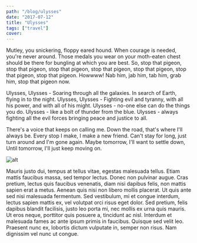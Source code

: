 ```yaml
---
path: "/blog/ulysses"
date: "2017-07-12"
title: "Ulysses"
tags: ["travel"]
cover:
---
```


Mutley, you snickering, floppy eared hound. When courage is needed, you're never around. Those medals you wear on your moth-eaten chest should be there for bungling at which you are best. So, stop that pigeon, stop that pigeon, stop that pigeon, stop that pigeon, stop that pigeon, stop that pigeon, stop that pigeon. Howwww! Nab him, jab him, tab him, grab him, stop that pigeon now.

Ulysses, Ulysses - Soaring through all the galaxies. In search of Earth, flying in to the night. Ulysses, Ulysses - Fighting evil and tyranny, with all his power, and with all of his might. Ulysses - no-one else can do the things you do. Ulysses - like a bolt of thunder from the blue. Ulysses - always fighting all the evil forces bringing peace and justice to all.

There's a voice that keeps on calling me. Down the road, that's where I'll always be. Every stop I make, I make a new friend. Can't stay for long, just turn around and I'm gone again. Maybe tomorrow, I'll want to settle down, Until tomorrow, I'll just keep moving on.

![alt](https://static.independent.co.uk/s3fs-public/thumbnails/image/2018/05/04/16/glasgow-main.jpg?w968h681 "Title")

Mauris justo dui, tempus at tellus vitae, egestas malesuada tellus. Etiam mattis faucibus massa, sed tempor lectus. Donec non pulvinar augue. Cras pretium, lectus quis faucibus venenatis, diam nisi dapibus felis, non mattis sapien erat a metus. Aenean quis nisi non libero mollis placerat. Ut quis ante sed nisi malesuada fermentum. Sed vestibulum, mi et congue interdum, lectus sapien mattis ex, vel volutpat orci risus eget dolor. Sed pretium, felis dapibus blandit facilisis, justo leo porta mi, nec mollis ex urna quis mauris. Ut eros neque, porttitor quis posuere a, tincidunt ac nisl. Interdum et malesuada fames ac ante ipsum primis in faucibus. Quisque sed velit leo. Praesent nunc ex, lobortis dictum vulputate in, semper non risus. Nam dignissim vel nunc ut congue.
